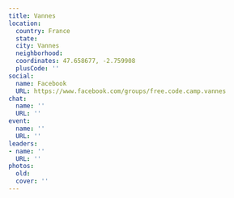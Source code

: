 ```yaml
---
title: Vannes
location:
  country: France
  state: 
  city: Vannes
  neighborhood: 
  coordinates: 47.658677, -2.759908
  plusCode: ''
social:
  name: Facebook
  URL: https://www.facebook.com/groups/free.code.camp.vannes
chat:
  name: ''
  URL: ''
event:
  name: ''
  URL: ''
leaders:
- name: ''
  URL: ''
photos:
  old: 
  cover: ''
---
```

